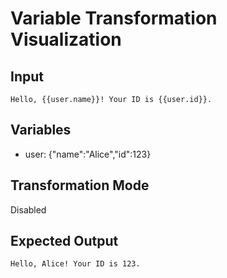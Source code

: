 # Variable Transformation Visualization

## Input

```
Hello, {{user.name}}! Your ID is {{user.id}}.
```

## Variables

- user: {"name":"Alice","id":123}

## Transformation Mode

Disabled

## Expected Output

```
Hello, Alice! Your ID is 123.
```
